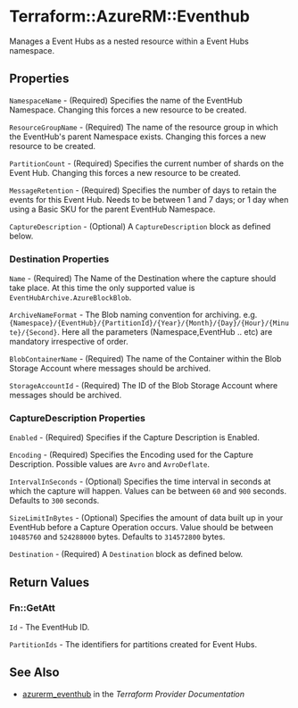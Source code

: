 # Terraform::AzureRM::Eventhub

Manages a Event Hubs as a nested resource within a Event Hubs namespace.

## Properties

`NamespaceName` - (Required) Specifies the name of the EventHub Namespace. Changing this forces a new resource to be created.

`ResourceGroupName` - (Required) The name of the resource group in which the EventHub's parent Namespace exists. Changing this forces a new resource to be created.

`PartitionCount` - (Required) Specifies the current number of shards on the Event Hub. Changing this forces a new resource to be created.

`MessageRetention` - (Required) Specifies the number of days to retain the events for this Event Hub. Needs to be between 1 and 7 days; or 1 day when using a Basic SKU for the parent EventHub Namespace.

`CaptureDescription` - (Optional) A `CaptureDescription` block as defined below.

### Destination Properties

`Name` - (Required) The Name of the Destination where the capture should take place. At this time the only supported value is `EventHubArchive.AzureBlockBlob`.

`ArchiveNameFormat` - The Blob naming convention for archiving. e.g. `{Namespace}/{EventHub}/{PartitionId}/{Year}/{Month}/{Day}/{Hour}/{Minute}/{Second}`. Here all the parameters (Namespace,EventHub .. etc) are mandatory irrespective of order.

`BlobContainerName` - (Required) The name of the Container within the Blob Storage Account where messages should be archived.

`StorageAccountId` - (Required) The ID of the Blob Storage Account where messages should be archived.

### CaptureDescription Properties

`Enabled` - (Required) Specifies if the Capture Description is Enabled.

`Encoding` - (Required) Specifies the Encoding used for the Capture Description. Possible values are `Avro` and `AvroDeflate`.

`IntervalInSeconds` - (Optional) Specifies the time interval in seconds at which the capture will happen. Values can be between `60` and `900` seconds. Defaults to `300` seconds.

`SizeLimitInBytes` - (Optional) Specifies the amount of data built up in your EventHub before a Capture Operation occurs. Value should be between `10485760` and `524288000`  bytes. Defaults to `314572800` bytes.

`Destination` - (Required) A `Destination` block as defined below.


## Return Values

### Fn::GetAtt

`Id` - The EventHub ID.

`PartitionIds` - The identifiers for partitions created for Event Hubs.

## See Also

* [azurerm_eventhub](https://www.terraform.io/docs/providers/azurerm/r/eventhub.html) in the _Terraform Provider Documentation_